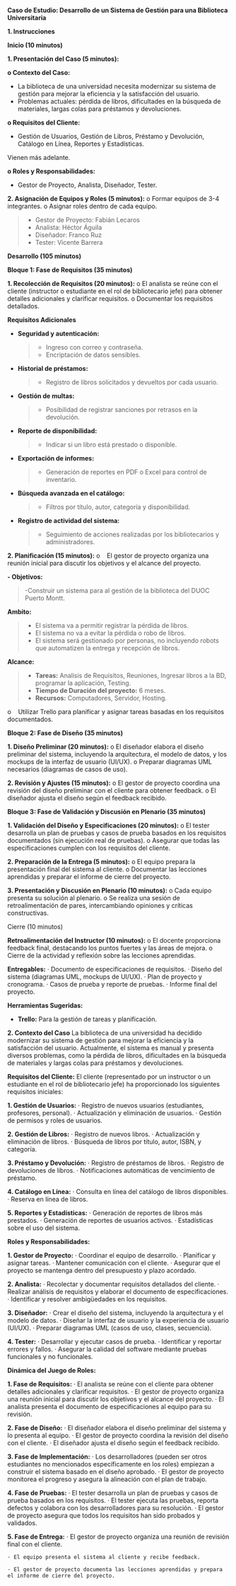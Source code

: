**Caso de Estudio: Desarrollo de un Sistema de Gestión para una Biblioteca Universitaria**

**1. Instrucciones**

**Inicio (10 minutos)**

**1. Presentación del Caso (5 minutos):**

**o Contexto del Caso:**

- La biblioteca de una universidad necesita modernizar su sistema de gestión para mejorar la eficiencia y la satisfacción del usuario.
- Problemas actuales: pérdida de libros, dificultades en la búsqueda de materiales, largas colas para préstamos y devoluciones.

**o Requisitos del Cliente:**
  - Gestión de Usuarios, Gestión de Libros, Préstamo y Devolución, Catálogo en Línea, Reportes y Estadísticas.

Vienen más adelante.

**o Roles y Responsabilidades:**
  - Gestor de Proyecto, Analista, Diseñador, Tester.

**2. Asignación de Equipos y Roles (5 minutos):**
o Formar equipos de 3-4 integrantes.
o Asignar roles dentro de cada equipo.

  > - Gestor de Proyecto: Fabián Lecaros
  > - Analista: Héctor Águila
  > - Diseñador: Franco Ruz
  > - Tester: Vicente Barrera

**Desarrollo (105 minutos)**

**Bloque 1: Fase de Requisitos (35 minutos)**

**1. Recolección de Requisitos (20 minutos):**
  o El analista se reúne con el cliente (instructor o estudiante en el rol de bibliotecario jefe) para obtener detalles adicionales y clarificar requisitos.
  o Documentar los requisitos detallados.

**Requisitos Adicionales**

- **Seguridad y autenticación:**
  >- Ingreso con correo y contraseña.
  >- Encriptación de datos sensibles.

- **Historial de préstamos:**
  >- Registro de libros solicitados y devueltos por cada usuario.

- **Gestión de multas:**
  >- Posibilidad de registrar sanciones por retrasos en la devolución.

- **Reporte de disponibilidad:**
  >- Indicar si un libro está prestado o disponible.

- **Exportación de informes:**
  >- Generación de reportes en PDF o Excel para control de inventario.

- **Búsqueda avanzada en el catálogo:**
  >- Filtros por título, autor, categoría y disponibilidad.

- **Registro de actividad del sistema:**

  >- Seguimiento de acciones realizadas por los bibliotecarios y administradores.

**2. Planificación (15 minutos):**
o    El gestor de proyecto organiza una reunión inicial para discutir los objetivos y el alcance del proyecto.

**- Objetivos:**
  >-Construir un sistema para al gestión de la biblioteca del DUOC Puerto Montt.

**Ambito:**
>  - El sistema va a permitir registrar la pérdida de libros.
>  - El sistema no va a evitar la pérdida o robo de libros.
>  - El sistema será gestionado por personas, no incluyendo robots que automatizen la entrega y recepción de libros.

**Alcance:**

>  - **Tareas:** Analisis de Requisitos, Reuniones, Ingresar libros a la BD, programar la aplicación, Testing.
>  - **Tiempo de Duración del proyecto:** 6 meses.
>  - **Recursos:** Computadores, Servidor, Hosting.

o    Utilizar Trello para planificar y asignar tareas basadas en los requisitos documentados.

**Bloque 2: Fase de Diseño (35 minutos)**

**1. Diseño Preliminar (20 minutos):**
  o El diseñador elabora el diseño preliminar del sistema, incluyendo la arquitectura, el modelo de datos, y los mockups de la interfaz de usuario (UI/UX).
  o Preparar diagramas UML necesarios (diagramas de casos de uso).

**2. Revisión y Ajustes (15 minutos):**
  o El gestor de proyecto coordina una revisión del diseño preliminar con el cliente para obtener feedback.
  o El diseñador ajusta el diseño según el feedback recibido.

**Bloque 3: Fase de Validación y Discusión en Plenario (35 minutos)**

**1. Validación del Diseño y Especificaciones (20 minutos):**
  o El tester desarrolla un plan de pruebas y casos de prueba basados en los requisitos documentados (sin ejecución real de pruebas).
  o Asegurar que todas las especificaciones cumplen con los requisitos del cliente.

**2. Preparación de la Entrega (5 minutos):**
  o El equipo prepara la presentación final del sistema al cliente.
  o Documentar las lecciones aprendidas y preparar el informe de cierre del proyecto.

**3. Presentación y Discusión en Plenario (10 minutos):**
  o Cada equipo presenta su solución al plenario.
  o Se realiza una sesión de retroalimentación de pares, intercambiando opiniones y críticas constructivas.

Cierre (10 minutos)

**Retroalimentación del Instructor (10 minutos):**
  o El docente proporciona feedback final, destacando los puntos fuertes y las áreas de mejora.
  o Cierre de la actividad y reflexión sobre las lecciones aprendidas.

**Entregables:**
  · Documento de especificaciones de requisitos.
  · Diseño del sistema (diagramas UML, mockups de UI/UX).
  · Plan de proyecto y cronograma.
  · Casos de prueba y reporte de pruebas.
  · Informe final del proyecto.

**Herramientas Sugeridas:**
  - **Trello:** Para la gestión de tareas y planificación.

**2. Contexto del Caso**
La biblioteca de una universidad ha decidido modernizar su sistema de gestión para mejorar la eficiencia y la satisfacción del usuario. Actualmente, el sistema es manual y presenta diversos problemas, como la pérdida de libros, dificultades en la búsqueda de materiales y largas colas para préstamos y devoluciones.

**Requisitos del Cliente:**
El cliente (representado por un instructor o un estudiante en el rol de bibliotecario jefe) ha proporcionado los siguientes requisitos iniciales:

**1. Gestión de Usuarios:**
  · Registro de nuevos usuarios (estudiantes, profesores, personal).
  · Actualización y eliminación de usuarios.
  · Gestión de permisos y roles de usuarios.

**2. Gestión de Libros:**
· Registro de nuevos libros.
· Actualización y eliminación de libros.
· Búsqueda de libros por título, autor, ISBN, y categoría.

**3. Préstamo y Devolución:**
· Registro de préstamos de libros.
· Registro de devoluciones de libros.
· Notificaciones automáticas de vencimiento de préstamo.

**4. Catálogo en Línea:**
· Consulta en línea del catálogo de libros disponibles.
· Reserva en línea de libros.

**5. Reportes y Estadísticas:**
· Generación de reportes de libros más prestados.
· Generación de reportes de usuarios activos.
· Estadísticas sobre el uso del sistema.

**Roles y Responsabilidades:**

**1. Gestor de Proyecto:**
  · Coordinar el equipo de desarrollo.
  · Planificar y asignar tareas.
  · Mantener comunicación con el cliente.
  · Asegurar que el proyecto se mantenga dentro del presupuesto y plazo acordado.

**2. Analista:**
  · Recolectar y documentar requisitos detallados del cliente.
  · Realizar análisis de requisitos y elaborar el documento de especificaciones.
  · Identificar y resolver ambigüedades en los requisitos.

**3. Diseñador:**
  · Crear el diseño del sistema, incluyendo la arquitectura y el modelo de datos.
  · Diseñar la interfaz de usuario y la experiencia de usuario (UI/UX).
  · Preparar diagramas UML (casos de uso, clases, secuencia).

**4. Tester:**
  · Desarrollar y ejecutar casos de prueba.
  · Identificar y reportar errores y fallos.
  · Asegurar la calidad del software mediante pruebas funcionales y no funcionales.

**Dinámica del Juego de Roles:**

**1. Fase de Requisitos:**
  · El analista se reúne con el cliente para obtener detalles adicionales y clarificar requisitos.
  · El gestor de proyecto organiza una reunión inicial para discutir los objetivos y el alcance del proyecto.
  · El analista presenta el documento de especificaciones al equipo para su revisión.

**2. Fase de Diseño:**
  · El diseñador elabora el diseño preliminar del sistema y lo presenta al equipo.
  · El gestor de proyecto coordina la revisión del diseño con el cliente.
  · El diseñador ajusta el diseño según el feedback recibido.

**3. Fase de Implementación:**
  · Los desarrolladores (pueden ser otros estudiantes no mencionados específicamente en los roles) empiezan a construir el sistema basado en el diseño aprobado.
  · El gestor de proyecto monitorea el progreso y asegura la alineación con el plan de trabajo.

**4. Fase de Pruebas:**
  · El tester desarrolla un plan de pruebas y casos de prueba basados en los requisitos.
  · El tester ejecuta las pruebas, reporta defectos y colabora con los desarrolladores para su resolución.
  · El gestor de proyecto asegura que todos los requisitos han sido probados y validados.

**5. Fase de Entrega:**
    · El gestor de proyecto organiza una reunión de revisión final con el cliente.
    
    · El equipo presenta el sistema al cliente y recibe feedback.
    
    · El gestor de proyecto documenta las lecciones aprendidas y prepara el informe de cierre del proyecto.
